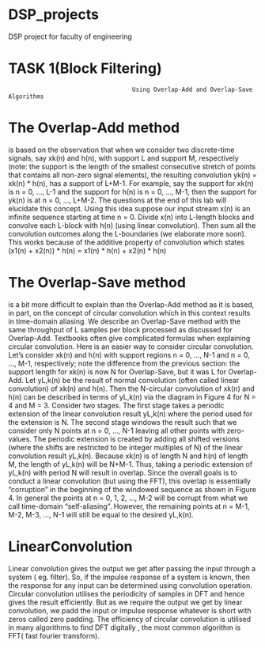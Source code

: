 # DSP_projects
 DSP project for faculty of engineering 
 # TASK 1(Block Filtering)
                                       Using Overlap-Add and Overlap-Save Algorithms  
                                       
# The Overlap-Add method
is based on the observation that when we consider two discrete-time
signals, say xk(n) and h(n), with support L and support M, respectively (note: the support is the length of
the smallest consecutive stretch of points that contains all non-zero signal elements), the resulting
convolution yk(n) = xk(n) * h(n), has a support of L+M-1. For example, say the support for xk(n) is n = 0,
…, L-1 and the support for h(n) is n = 0, …, M-1, then the support for yk(n) is at n = 0, …, L+M-2. The
questions at the end of this lab will elucidate this concept.
Using this idea suppose our input stream x(n) is an infinite sequence starting at time n = 0. Divide
x(n) into L-length blocks and convolve each L-block with h(n) (using linear convolution). Then sum all
the convolution outcomes along the L-boundaries (we elaborate more soon). This works because of the
additive property of convolution which states (x1(n) + x2(n)) * h(n) = x1(n) * h(n) + x2(n) * h(n)



# The Overlap-Save method 
is a bit more difficult to explain than the Overlap-Add method as it is
based, in part, on the concept of circular convolution which in this context results in time-domain
aliasing. We describe an Overlap-Save method with the same throughput of L samples per block
processed as discussed for Overlap-Add.
Textbooks often give complicated formulas when explaining circular convolution. Here is an
easier way to consider circular convolution. Let’s consider xk(n) and h(n) with support regions n = 0, …,
N-1 and n = 0, …, M-1, respectively; note the difference from the previous section: the support length for
xk(n) is now N for Overlap-Save, but it was L for Overlap-Add. Let yL,k(n) be the result of normal
convolution (often called linear convolution) of xk(n) and h(n). Then the N-circular convolution of xk(n)
and h(n) can be described in terms of yL,k(n) via the diagram in Figure 4 for N = 4 and M = 3. Consider
two stages. The first stage takes a periodic extension of the linear convolution result yL,k(n) where the
period used for the extension is N. The second stage windows the result such that we consider only N
points at n = 0, …, N-1 leaving all other points with zero-values. The periodic extension is created by
adding all shifted versions (where the shifts are restricted to be integer multiples of N) of the linear
convolution result yL,k(n). Because xk(n) is of length N and h(n) of length M, the length of yL,k(n) will be
N+M-1. Thus, taking a periodic extension of yL,k(n) with period N will result in overlap. Since the overall
goals is to conduct a linear convolution (but using the FFT), this overlap is essentially “corruption” in the
beginning of the windowed sequence as shown in Figure 4. In general the points at n = 0, 1, 2, …, M-2
will be corrupt from what we call time-domain “self-aliasing”. However, the remaining points at n = M-1,
M-2, M-3, …, N-1 will still be equal to the desired yL,k(n).



# LinearConvolution 
Linear convolution gives the output we get after passing the input through a system ( eg. filter). So, if the impulse response of a system is known, then the response for any input can be determined using convolution operation.
Circular convolution utilises the periodicity of samples in DFT and hence gives the result efficiently. But as we require the output we get by linear convolution, we padd the input or impulse response whatever is short with zeros called zero padding.
The efficiency of circular convolution is utilised in many algorithms to find DFT digitally , the most common algorithm is FFT( fast fourier transform).
